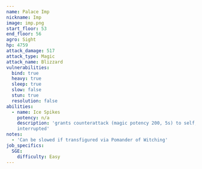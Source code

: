 ```yaml
---
name: Palace Imp
nickname: Imp
image: imp.png
start_floor: 53
end_floor: 56
agro: Sight
hp: 4759
attack_damage: 517
attack_type: Magic
attack_name: Blizzard
vulnerabilities:
  bind: true
  heavy: true
  sleep: true
  slow: false
  stun: true
  resolution: false
abilities:
  - name: Ice Spikes
    potency: n/a
    description: 'grants counterattack (magic potency 200, 5s) to self; can be
    interrupted'
notes:
  - 'Can be slowed if transfigured via Pomander of Witching'
job_specifics:
  SGE:
    difficulty: Easy
---
```

